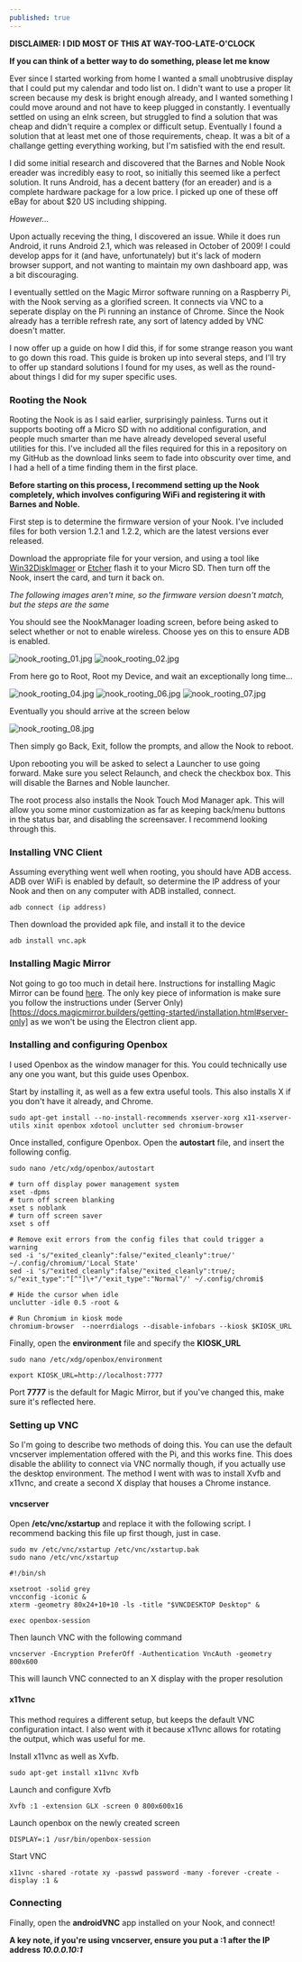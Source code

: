 ```yaml
---
published: true
---
```

**DISCLAIMER: I DID MOST OF THIS AT WAY-TOO-LATE-O'CLOCK**

**If you can think of a better way to do something, please let me know**

Ever since I started working from home I wanted a small unobtrusive display that I could put my calendar and todo list on. I didn't want to use a proper lit screen because my desk is bright enough already, and I wanted something I could move around and not have to keep plugged in constantly. I eventually settled on using an eInk screen, but struggled to find a solution that was cheap and didn't require a complex or difficult setup. Eventually I found a solution that at least met one of those requirements, cheap. It was a bit of a challange getting everything working, but I'm satisfied with the end result.

I did some initial research and discovered that the Barnes and Noble Nook ereader was incredibly easy to root, so initially this seemed like a perfect solution. It runs Android, has a decent battery (for an ereader) and is a complete hardware package for a low price. I picked up one of these off eBay for about $20 US including shipping.

_However..._

Upon actually receving the thing, I discovered an issue. While it does run Android, it runs Android 2.1, which was released in October of 2009! I could develop apps for it (and have, unfortunately) but it's lack of modern browser support, and not wanting to maintain my own dashboard app, was a bit discouraging.

I eventually settled on the Magic Mirror software running on a Raspberry Pi, with the Nook serving as a glorified screen. It connects via VNC to a seperate display on the Pi running an instance of Chrome. Since the Nook already has a terrible refresh rate, any sort of latency added by VNC doesn't matter.

I now offer up a guide on how I did this, if for some strange reason you want to go down this road. This guide is broken up into several steps, and I'll try to offer up standard solutions I found for my uses, as well as the round-about things I did for my super specific uses.

### Rooting the Nook

Rooting the Nook is as I said earlier, surprisingly painless. Turns out it supports booting off a Micro SD with no additional configuration, and people much smarter than me have already developed several useful utilities for this. I've included all the files required for this in a repository on my GitHub as the download links seem to fade into obscurity over time, and I had a hell of a time finding them in the first place.

**Before starting on this process, I recommend setting up the Nook completely, which involves configuring WiFi and  registering it with Barnes and Noble.**

First step is to determine the firmware version of your Nook. I've included files for both version 1.2.1 and 1.2.2, which are the latest versions ever released.

Download the appropriate file for your version, and using a tool like [Win32DiskImager](https://sourceforge.net/projects/win32diskimager/) or [Etcher](https://www.balena.io/etcher/) flash it to your Micro SD. Then turn off the Nook, insert the card, and turn it back on.

_The following images aren't mine, so the firmware version doesn't match, but the steps are the same_

You should see the NookManager loading screen, before being asked to select whether or not to enable wireless. Choose yes on this to ensure ADB is enabled.

![nook_rooting_01.jpg]({{site.baseurl}}/images/nook_rooting_01.jpg)
![nook_rooting_02.jpg]({{site.baseurl}}/images/nook_rooting_02.jpg)

From here go to Root, Root my Device, and wait an exceptionally long time...

![nook_rooting_04.jpg]({{site.baseurl}}/images/nook_rooting_04.jpg)
![nook_rooting_06.jpg]({{site.baseurl}}/images/nook_rooting_06.jpg)
![nook_rooting_07.jpg]({{site.baseurl}}/images/nook_rooting_07.jpg)

Eventually you should arrive at the screen below

![nook_rooting_08.jpg]({{site.baseurl}}/images/nook_rooting_08.jpg)

Then simply go Back, Exit, follow the prompts, and allow the Nook to reboot.

Upon rebooting you will be asked to select a Launcher to use going forward. Make sure you select Relaunch, and check the checkbox box. This will disable the Barnes and Noble launcher.

The root process also installs the Nook Touch Mod Manager apk. This will allow you some minor customization as far as keeping back/menu buttons in the status bar, and disabling the screensaver. I recommend looking through this.

### Installing VNC Client

Assuming everything went well when rooting, you should have ADB access. ADB over WiFi is enabled by default, so determine the IP address of your Nook and then on any computer with ADB installed, connect.

```shell
adb connect (ip address)
```

Then download the provided apk file, and install it to the device

```shell
adb install vnc.apk
```

### Installing Magic Mirror

Not going to go too much in detail here. Instructions for installing Magic Mirror can be found [here](https://docs.magicmirror.builders/getting-started/installation.html). The only key piece of information is make sure you follow the instructions under (Server Only)[https://docs.magicmirror.builders/getting-started/installation.html#server-only] as we won't be using the Electron client app.

### Installing and configuring Openbox

I used Openbox as the window manager for this. You could technically use any one you want, but this guide uses Openbox.

Start by installing it, as well as a few extra useful tools. This also installs X if you don't have it already, and Chrome.

```shell
sudo apt-get install --no-install-recommends xserver-xorg x11-xserver-utils xinit openbox xdotool unclutter sed chromium-browser
```

Once installed, configure Openbox. Open the **autostart** file, and insert the following config.

```shell
sudo nano /etc/xdg/openbox/autostart
```

```shell
# turn off display power management system
xset -dpms
# turn off screen blanking
xset s noblank          
# turn off screen saver
xset s off

# Remove exit errors from the config files that could trigger a warning
sed -i 's/"exited_cleanly":false/"exited_cleanly":true/' ~/.config/chromium/'Local State'
sed -i 's/"exited_cleanly":false/"exited_cleanly":true/; s/"exit_type":"[^"]\+"/"exit_type":"Normal"/' ~/.config/chromi$

# Hide the cursor when idle
unclutter -idle 0.5 -root &

# Run Chromium in kiosk mode
chromium-browser  --noerrdialogs --disable-infobars --kiosk $KIOSK_URL
```

Finally, open the **environment** file and specify the **KIOSK_URL**

```shell
sudo nano /etc/xdg/openbox/environment
```

```shell
export KIOSK_URL=http://localhost:7777
```

Port **7777** is the default for Magic Mirror, but if you've changed this, make sure it's reflected here.

### Setting up VNC

So I'm going to describe two methods of doing this. You can use the default vncserver implementation offered with the Pi, and this works fine. This does disable the ablility to connect via VNC normally though, if you actually use the desktop environment.
The method I went with was to install Xvfb and x11vnc, and create a second X display that houses a Chrome instance.

#### vncserver

Open **/etc/vnc/xstartup** and replace it with the following script. I recommend backing this file up first though, just in case.

```shell
sudo mv /etc/vnc/xstartup /etc/vnc/xstartup.bak
sudo nano /etc/vnc/xstartup
```

```shell
#!/bin/sh

xsetroot -solid grey
vncconfig -iconic &
xterm -geometry 80x24+10+10 -ls -title "$VNCDESKTOP Desktop" &

exec openbox-session
```

Then launch VNC with the following command

```shell
vncserver -Encryption PreferOff -Authentication VncAuth -geometry 800x600
```

This will launch VNC connected to an X display with the proper resolution

#### x11vnc

This method requires a different setup, but keeps the default VNC configuration intact. I also went with it because x11vnc allows for rotating the output, which was useful for me.

Install x11vnc as well as Xvfb.

```shell
sudo apt-get install x11vnc Xvfb
```

Launch and configure Xvfb

```shell
Xvfb :1 -extension GLX -screen 0 800x600x16
```

Launch openbox on the newly created screen

```shell
DISPLAY=:1 /usr/bin/openbox-session
```

Start VNC

```shell
x11vnc -shared -rotate xy -passwd password -many -forever -create -display :1 &
```

### Connecting

Finally, open the **androidVNC** app installed on your Nook, and connect!

**A key note, if you're using vncserver, ensure you put a :1 after the IP address _10.0.0.10:1_**